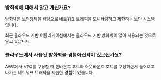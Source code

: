 ### 방화벽에 대해서 알고 계신가요?
방화벽은 보안정책을 바탕으로 네트워크 트래픽을 모니터링하고 제한하는 보안 시스템입니다.

최근 클라우드 기반 어플리케이션에서는 클라우드 기반 방화벽이 많이 사용되는 것으로 알고 있습니다.

### 클라우드에서 사용된 방화벽을 경험하신적이 있으신가요?
AWS에서 VPC를 구성할 때 인바운드 포트와 아웃바운드 포트를 구성하면서 들어오고 나가는 네트워크 트래픽을 제한한 경험이 있습니다.